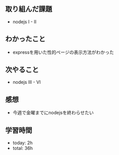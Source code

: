 ## 取り組んだ課題
- nodejs I - II
## わかったこと
 - expressを用いた性的ページの表示方法がわかった

## 次やること
- nodejs III - VI
## 感想
 - 今週で金曜までにnodejsを終わらせたい

## 学習時間    
- today: 2h
- total: 36h

